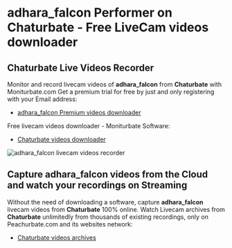 # adhara_falcon Performer on Chaturbate - Free LiveCam videos downloader

## Chaturbate Live Videos Recorder

Monitor and record livecam videos of **adhara_falcon** from **Chaturbate** with Moniturbate.com
Get a premium trial for free by just and only registering with your Email address:
* [adhara_falcon Premium videos downloader](https://moniturbate.com/request-demo-licence-key.html)

Free livecam videos downloader - Moniturbate Software:
* [Chaturbate videos downloader](https://moniturbate.com/moniturbate-download-software.html)

![adhara_falcon livecam videos recorder](https://peachurnet.com/templates/moniturbate-software.png)


## Capture adhara_falcon videos from the Cloud and watch your recordings on Streaming

Without the need of downloading a software, capture **adhara_falcon** livecam videos from **Chaturbate** 100% online.
Watch Livecam archives from **Chaturbate** unlimitedly from thousands of existing recordings, only on Peachurbate.com and its websites network:
* [Chaturbate videos archives](https://peachurnet.com/)